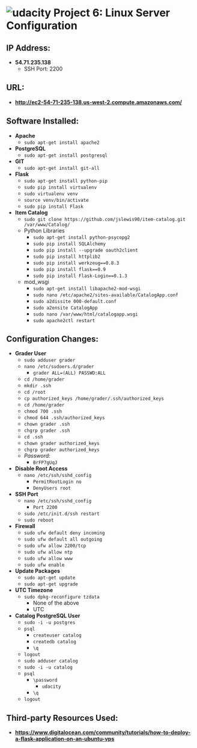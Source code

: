 [logo]: https://udacity.com/favicon.ico "Udacity"
![udacity][logo] Project 6: Linux Server Configuration
====================================

## IP Address:
 - **54.71.235.138**
    - SSH Port: 2200

## URL:
 - **http://ec2-54-71-235-138.us-west-2.compute.amazonaws.com/**

## Software Installed:
 - **Apache**
    - `sudo apt-get install apache2`
 - **PostgreSQL**
    - `sudo apt-get install postgresql`
 - **GIT**
    - `sudo apt-get install git-all`
 - **Flask**
    - `sudo apt-get install python-pip`
    - `sudo pip install virtualenv`
    - `sudo virtualenv venv`
    - `source venv/bin/activate`
    - `sudo pip install Flask`
 - **Item Catalog**
    - `sudo git clone https://github.com/jslewis90/item-catalog.git /var/www/Catalog/`
    - Python Libraries      
      - `sudo apt-get install python-psycopg2`
      - `sudo pip install SQLAlchemy`
      - `sudo pip install --upgrade oauth2client`
      - `sudo pip install httplib2`
      - `sudo pip install werkzeug==0.8.3`
      - `sudo pip install flask==0.9`
      - `sudo pip install Flask-Login==0.1.3`
    - mod_wsgi
      - `sudo apt-get install libapache2-mod-wsgi`
      - `sudo nano /etc/apache2/sites-available/CatalogApp.conf`
      - `sudo a2dissite 000-default.conf`
      - `sudo a2ensite CatalogApp`
      - `sudo nano /var/www/html/catalogapp.wsgi`
      - `sudo apache2ctl restart`
    
## Configuration Changes:
 - **Grader User**
    - `sudo adduser grader`
    - `nano /etc/sudoers.d/grader`
      - `grader ALL=(ALL) PASSWD:ALL`
    - `cd /home/grader`
    - `mkdir .ssh`
    - `cd /root`
    - `cp authorized_keys /home/grader/.ssh/authorized_keys`
    - `cd /home/grader`
    - `chmod 700 .ssh`
    - `chmod 644 .ssh/authorized_keys`
    - `chown grader .ssh`
    - `chgrp grader .ssh`
    - `cd .ssh`
    - `chown grader authorized_keys`
    - `chgrp grader authorized_keys`
    - *Password:*
      - `BrFP7gUqJ`
 - **Disable Root Access**
    - `nano /etc/ssh/sshd_config`
      - `PermitRootLogin no`
      - `DenyUsers root`
 - **SSH Port**
    - `nano /etc/ssh/sshd_config`
      - `Port 2200`
    - `sudo /etc/init.d/ssh restart`
    - `sudo reboot`
 - **Firewall**
    - `sudo ufw default deny incoming`
    - `sudo ufw default all outgoing`
    - `sudo ufw allow 2200/tcp`
    - `sudo ufw allow ntp`
    - `sudo ufw allow www`
    - `sudo ufw enable`
 - **Update Packages**
    - `sudo apt-get update`
    - `sudo apt-get upgrade`
 - **UTC Timezone**
    - `sudo dpkg-reconfigure tzdata`
      - None of the above
      - UTC
 - **Catalog PostgreSQL User**
    - `sudo -i -u postgres`
    - `psql`
      - `createuser catalog`
      - `createdb catalog`
      - `\q`
   - `logout`
   - `sudo adduser catalog`
   - `sudo -i -u catalog`
   - `psql`
     - `\password`
       - `udacity`
     - `\q`
   - `logout`

## Third-party Resources Used:
 - **https://www.digitalocean.com/community/tutorials/how-to-deploy-a-flask-application-on-an-ubuntu-vps**
